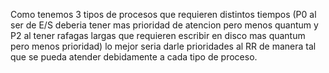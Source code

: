 Como tenemos 3 tipos de procesos que requieren distintos tiempos (P0 al ser de E/S deberia tener mas prioridad de atencion pero menos quantum y P2 al tener rafagas largas que requieren escribir en disco mas quantum pero menos prioridad) lo mejor seria darle prioridades al RR de manera tal que se pueda atender debidamente a cada tipo de proceso.
